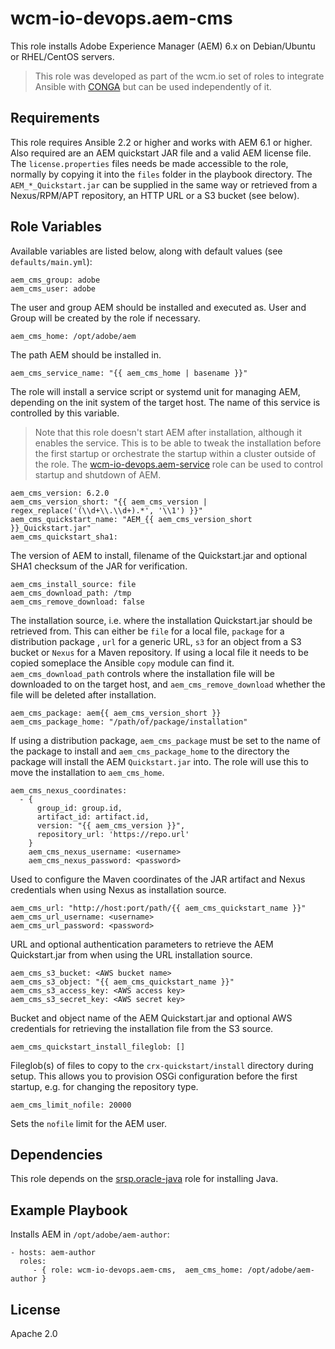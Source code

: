# wcm-io-devops.aem-cms

This role installs Adobe Experience Manager (AEM) 6.x on Debian/Ubuntu or RHEL/CentOS servers.
> This role was developed as part of the wcm.io set of roles to integrate Ansible with [CONGA](http://devops.wcm.io/conga/) but can be used independently of it.

## Requirements

This role requires Ansible 2.2 or higher and works with AEM 6.1 or higher. Also required are an AEM quickstart JAR file and a valid AEM license file. The `license.properties` files needs be made accessible to the role, normally by copying it into the `files` folder in the playbook directory. The `AEM_*_Quickstart.jar` can be supplied in the same way or retrieved from a Nexus/RPM/APT repository, an HTTP URL or a S3 bucket (see below).

## Role Variables

Available variables are listed below, along with default values (see `defaults/main.yml`):

	aem_cms_group: adobe
	aem_cms_user: adobe

The user and group AEM should be installed and executed as. User and Group will be created by the role if necessary.

	aem_cms_home: /opt/adobe/aem

The path AEM should be installed in.

	aem_cms_service_name: "{{ aem_cms_home | basename }}"

The role will install a service script or systemd unit for managing AEM, depending on the init system of the target host. The name of this service is controlled by this variable. 
> Note that this role doesn't start AEM after installation, although it enables the service. This is to be able to tweak the installation before the first startup or orchestrate the startup within a cluster outside of the role. The [wcm-io-devops.aem-service](https://github.com/wcm-io-devops/ansible-aem-service) role can be used to control startup and shutdown of AEM.

	aem_cms_version: 6.2.0
	aem_cms_version_short: "{{ aem_cms_version | regex_replace('(\\d+\\.\\d+).*', '\\1') }}"
	aem_cms_quickstart_name: "AEM_{{ aem_cms_version_short }}_Quickstart.jar"
	aem_cms_quickstart_sha1:

The version of AEM to install, filename of the Quickstart.jar and optional SHA1 checksum of the JAR for verification.

	aem_cms_install_source: file
	aem_cms_download_path: /tmp
	aem_cms_remove_download: false

The installation source, i.e. where the installation Quickstart.jar should be retrieved from. This can either be `file` for a local file, `package` for a distribution package , `url` for a generic URL, `s3` for an object from a S3 bucket or `Nexus` for a Maven repository. If using a local file it needs to be copied someplace the Ansible `copy` module can find it. `aem_cms_download_path` controls where the installation file will be downloaded to on the target host, and `aem_cms_remove_download` whether the file will be deleted after installation.
	
	aem_cms_package: aem{{ aem_cms_version_short }}
	aem_cms_package_home: "/path/of/package/installation"

If using a distribution package, `aem_cms_package` must be set to the name of the package to install and `aem_cms_package_home` to the directory the package will install the AEM `Quickstart.jar` into. The role will use this to move the installation to `aem_cms_home`.

	aem_cms_nexus_coordinates:
	  - {
		  group_id: group.id,
		  artifact_id: artifact.id,
		  version: "{{ aem_cms_version }}",
		  repository_url: 'https://repo.url'
		}
		aem_cms_nexus_username: <username>
		aem_cms_nexus_password: <password>

Used to configure the Maven coordinates of the JAR artifact and Nexus credentials when using Nexus as installation source.

	aem_cms_url: "http://host:port/path/{{ aem_cms_quickstart_name }}"
	aem_cms_url_username: <username>
	aem_cms_url_password: <password>

URL and optional authentication parameters to retrieve the AEM Quickstart.jar from when using the URL installation source.

	aem_cms_s3_bucket: <AWS bucket name>
	aem_cms_s3_object: "{{ aem_cms_quickstart_name }}"
	aem_cms_s3_access_key: <AWS access key>
	aem_cms_s3_secret_key: <AWS secret key>

Bucket and object name of the AEM Quickstart.jar and optional AWS credentials for retrieving the installation file from the S3 source. 

	aem_cms_quickstart_install_fileglob: []
	
Fileglob(s) of files to copy to the `crx-quickstart/install` directory during setup. This allows you to provision OSGi configuration before the first startup, e.g. for changing the repository type.

	aem_cms_limit_nofile: 20000

Sets the `nofile` limit for the AEM user.

## Dependencies

This role depends on the
[srsp.oracle-java](https://galaxy.ansible.com/srsp/oracle-java/) role for
installing Java.

## Example Playbook

Installs AEM in `/opt/adobe/aem-author`: 

    - hosts: aem-author
      roles:
         - { role: wcm-io-devops.aem-cms,  aem_cms_home: /opt/adobe/aem-author }

## License

Apache 2.0
